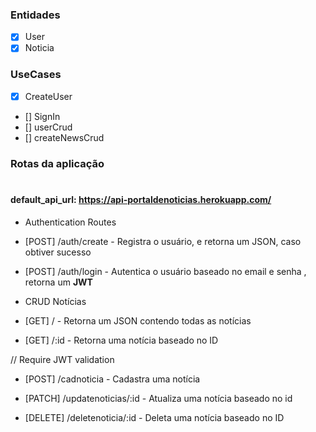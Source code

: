 ### Entidades
- [x] User
- [x] Noticia

### UseCases
- [x] CreateUser
- [] SignIn
- [] userCrud
- [] createNewsCrud








### Rotas da aplicação
#
#### **default_api_url**: https://api-portaldenoticias.herokuapp.com/


* Authentication Routes

- [POST] /auth/create - Registra o usuário, e retorna um JSON, caso obtiver sucesso

- [POST] /auth/login - Autentica o usuário baseado no email e senha , retorna um **JWT**


* CRUD Notícias

- [GET] / - Retorna um JSON contendo todas as notícias 

- [GET] /:id - Retorna uma notícia baseado no ID

// Require JWT validation

- [POST] /cadnoticia - Cadastra uma notícia

- [PATCH] /updatenoticias/:id - Atualiza uma notícia baseado no id

- [DELETE] /deletenoticia/:id - Deleta uma notícia baseado no ID